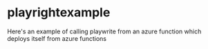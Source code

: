 # playrightexample

Here's an example of calling playwrite from an azure function which deploys itself from azure functions
